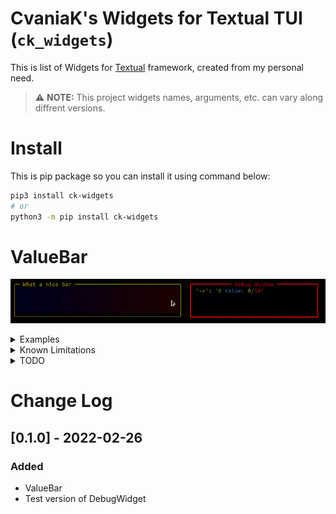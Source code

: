 # CvaniaK's Widgets for Textual TUI (`ck_widgets`)

This is list of Widgets for [Textual](https://github.com/Textualize/textual) framework, created from my personal need.

> ⚠ **NOTE:** This project widgets names, arguments, etc. can vary along diffrent versions.

# Install
This is pip package so you can install it using command below:
```bash
pip3 install ck-widgets
# or 
python3 -m pip install ck-widgets
```

# ValueBar
![CoolBarGif](https://github.com/Cvaniak/CvaniaksTextualWidgets/blob/progress-bar/documentation/NiceValueBar.gif?raw=true)  
<details>
<summary>Examples</summary>

The simples example:

```python
# Simples value bar
from ck_widgets.widgets import ValueBarH, ValueBarV
vbar_horizontal = ValueBarH(max_value=50)
# or 
vbar_vertical = ValueBarV(max_value=50)
```  

And here is example with almost all arguments:

![Example with many arguments](https://github.com/Cvaniak/CvaniaksTextualWidgets/blob/progress-bar/documentation/ValueBarArguments.png?raw=true)

```python
# Example with almost all arguments
from ck_widgets.widgets import ValueBarH, CColor, CustomColor
from rich import box

background_color: List[CColor] = ["rgb(0,0,0)", "rgb(0,0,0)", "yellow"]
ValueBarH(
    name="name_to_catch_in_event",
    label="Almost all arguments",
    label_align="left",
    label_position="bottom",
    start_value=25,
    max_value=50,
    height=6,
    instant=True,
    reversed=True,
    color=CustomColor.gradient("green", "rgb(0, 100, 250)"),
    bg_color=background_color,
    border_style="yellow",
    padding=(1,1),
    box=box.DOUBLE_EDGE,
)
```  

And this example:  
![LotOfValueBars](https://github.com/Cvaniak/CvaniaksTextualWidgets/blob/progress-bar/documentation/FullUglyDemo.png?raw=true)

you can check code in this file `ck_widgets/exmples/value_bar.py` or test it by using command below:  

```bash
python3 -m ck_widgets.examples.value_bar
```

</details>

<details>
<summary>Known Limitations</summary>

* You need to force size of layout to be not smaller than maximum size of of ValueBar (otherwise it will behave badly)
* ...

</details>

<details>
<summary>TODO</summary>

* Reactive version (so it gives values from 0 to 1 and can be resized/'squashed')  
* Be sure that provide all arguments  
* Test edge cases  
* Clean up how to provide color  
* Label on left or right site  
* ...

</details>


# Change Log

## [0.1.0] - 2022-02-26

### Added
* ValueBar
* Test version of DebugWidget


